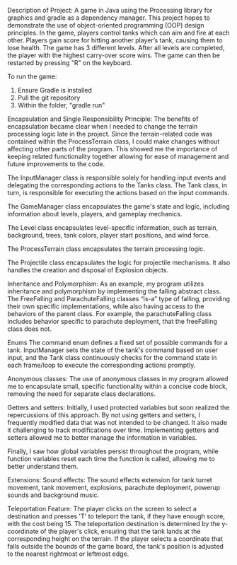 Description of Project:
A game in Java using the Processing library for graphics and gradle as a dependency manager. This project hopes to demonstrate the use of object-oriented programming (OOP) design principles. In the game, players control tanks which can aim and fire at each other. Players gain score for hitting another player’s tank, causing them to lose health. The game has 3 different levels. After all levels are completed, the player with the highest carry-over score wins. The game can then be restarted by pressing "R" on the keyboard.

To run the game:
1. Ensure Gradle is installed
2. Pull the git repository
3. Within the folder, "gradle run"

Encapsulation and Single Responsibility Principle:
The benefits of encapsulation became clear when I needed to change the terrain processing logic late in the project. Since the terrain-related code was contained within the ProcessTerrain class, I could make changes without affecting other parts of the program. This showed me the importance of keeping related functionality together allowing for ease of management and future improvements to the code.

The InputManager class is responsible solely for handling input events and delegating the corresponding actions to the Tanks class. The Tank class, in turn, is responsible for executing the actions based on the input commands.

The GameManager class encapsulates the game's state and logic, including information about levels, players, and gameplay mechanics.

The Level class encapsulates level-specific information, such as terrain, background, trees, tank colors, player start positions, and wind force.

The ProcessTerrain class encapsulates the terrain processing logic.

The Projectile class encapsulates the logic for projectile mechanisms. It also handles the creation and disposal of Explosion objects.

Inheritance and Polymorphism:
As an example, my program utilizes inheritance and polymorphism by implementing the falling abstract class. The FreeFalling and ParachuteFalling classes “is-a” type of falling, providing their own specific implementations, while also having access to the behaviors of the parent class. For example, the parachuteFalling class includes behavior specific to parachute deployment, that the freeFalling class does not.

Enums
The command enum defines a fixed set of possible commands for a tank. InputManager sets the state of the tank's command based on user input, and the Tank class continuously checks for the command state in each frame/loop to execute the corresponding actions promptly.

Anonymous classes:
The use of anonymous classes in my program allowed me to encapsulate small, specific functionality within a concise code block, removing the need for separate class declarations.

Getters and setters:
Initially, I used protected variables but soon realized the repercussions of this approach. By not using getters and setters, I frequently modified data that was not intended to be changed. It also made it challenging to track modifications over time. Implementing getters and setters allowed me to better manage the information in variables.

Finally, I saw how global variables persist throughout the program, while function variables reset each time the function is called, allowing me to better understand them.

Extensions:
Sound effects: The sound effects extension for tank turret movement, tank movement, explosions, parachute deployment, powerup sounds and background music.

Teleportation Feature: The player clicks on the screen to select a destination and presses 'T' to teleport the tank, if they have enough score, with the cost being 15. The teleportation destination is determined by the y-coordinate of the player's click, ensuring that the tank lands at the corresponding height on the terrain. If the player selects a coordinate that falls outside the bounds of the game board, the tank's position is adjusted to the nearest rightmost or leftmost edge.

